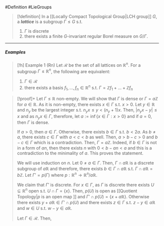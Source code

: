 #Definition #LieGroups 

> [!definition]
> In a [[Locally Compact Topological Group|LCH group]] $G$, a ***lattice*** is a subgroup $\Gamma\leq G$ s.t. 
> 1. $\Gamma$ is discrete
> 2. there exists a finite $G$-invariant regular Borel measure on $G / \Gamma$.
---
##### Examples
> [!h] Example 1 (Rn)
> Let $\mathcal{R}$ be the set of all lattices on $\mathbb{R}^n$. For a subgroup $\Gamma\leq \mathbb{R}^n$, the following are equivalent:
> 1. $\Gamma\in \mathcal{R}$
> 2. there exists a basis $f_{1},\dots,f_{n}\in \mathbb{R}^n$ s.t. $\Gamma=\mathbb{Z}f_{1}+\dots+\mathbb{Z}f_{n}$

> [!proof]+
> Let $\Gamma\leq \mathbb{R}$ non-empty. We will show that $\Gamma$ is dense or $\Gamma=a\mathbb{Z}$ for $a\in \mathbb{R}$. As it is non-empty, there exists $x\in \Gamma$ s.t. $x>0$. Let $y\in \mathbb{R}$ and $n_{y}$ be the largest integer s.t. $n_{y}x\leq y<(n_{y}+1)x$. Then, $\left| n_{y}x-y \right|\leq x$ and as $n_{y}x\in \Gamma$, therefore, let $a:=\inf\{ x\in \Gamma: x>0 \}$ and if $a=0$, then $\Gamma$ is dense.
> 
> If $a>0$, then $a\in \Gamma$. Otherwise, there exists $b\in \Gamma$ s.t. $b<2a$. As $b\neq a$, there exists $c\in \Gamma$ with $a<c<b$ as well. Then, $a>b-c>0$ and $b-c\in \Gamma$ which is a contradiction. Then, $\Gamma=a\mathbb{Z}$. Indeed, if $b\in \Gamma$ is not in a form of $an$, then there exists $n$ with $0<b-an<a$ and this is a contradiction to the minimality of $a$. This proves the statement.
> 
> We will use induction on $n$. Let $0\neq a\in \Gamma$. Then, $\Gamma \cap a\mathbb{R}$ is a discrete subgroup of $a\mathbb{R}$ and therefore, there exists $b\in \Gamma \cap a\mathbb{R}$ s.t. $\Gamma \cap a\mathbb{R}=b\mathbb{Z}$. Let $\Gamma'=p(\Gamma )$ where $p:\mathbb{R}^n\to \mathbb{R}^n /a\mathbb{R}$. 
> 
> We claim that $\Gamma'$ is discrete. For $x\in \Gamma$, as $\Gamma$ is discrete there exists $U\subseteq \mathbb{R}^n$ open s.t. $U\cap\Gamma=\{ x \}$. Then, $p(U)$ is open as [[Quotient Topology|$p$ is an open map ]] and $\Gamma'\cap p(U)=\{x+a\mathbb{R}\}$. Otherwise there exists $y+a\mathbb{R}\in \Gamma' \cap p(U)$ and there exists $z\in \Gamma$ s.t. $z-y\in a\mathbb{R}$ and $w\in U$ s.t. $w-y\in a\mathbb{R}$. 
> 
> Let $\Gamma\in \mathcal{R}$. Then, 
